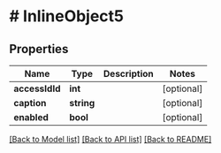 # # InlineObject5

## Properties

Name | Type | Description | Notes
------------ | ------------- | ------------- | -------------
**accessIdId** | **int** |  | [optional]
**caption** | **string** |  | [optional]
**enabled** | **bool** |  | [optional]

[[Back to Model list]](../../README.md#models) [[Back to API list]](../../README.md#endpoints) [[Back to README]](../../README.md)
